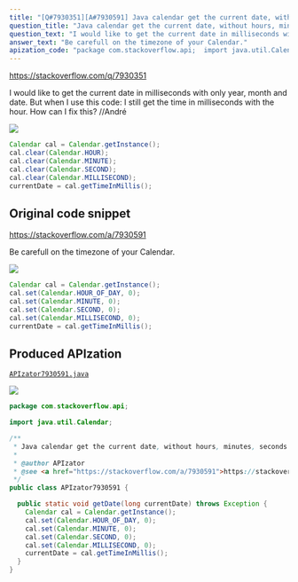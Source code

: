 ```yaml
---
title: "[Q#7930351][A#7930591] Java calendar get the current date, without hours, minutes, seconds and milliseconds, in milliseconds"
question_title: "Java calendar get the current date, without hours, minutes, seconds and milliseconds, in milliseconds"
question_text: "I would like to get the current date in milliseconds with only year, month and date. But when I use this code: I still get the time in milliseconds with the hour.  How can I fix this? //André"
answer_text: "Be carefull on the timezone of your Calendar."
apization_code: "package com.stackoverflow.api;  import java.util.Calendar;  /**  * Java calendar get the current date, without hours, minutes, seconds and milliseconds, in milliseconds  *  * @author APIzator  * @see <a href=\"https://stackoverflow.com/a/7930591\">https://stackoverflow.com/a/7930591</a>  */ public class APIzator7930591 {    public static void getDate(long currentDate) throws Exception {     Calendar cal = Calendar.getInstance();     cal.set(Calendar.HOUR_OF_DAY, 0);     cal.set(Calendar.MINUTE, 0);     cal.set(Calendar.SECOND, 0);     cal.set(Calendar.MILLISECOND, 0);     currentDate = cal.getTimeInMillis();   } }"
---
```


https://stackoverflow.com/q/7930351

I would like to get the current date in milliseconds with only year, month and date. But when I use this code:
I still get the time in milliseconds with the hour. 
How can I fix this?
//André


<div class="code-logo"><img src="/stackoverflow.png" /></div>

```java
Calendar cal = Calendar.getInstance();
cal.clear(Calendar.HOUR);
cal.clear(Calendar.MINUTE);
cal.clear(Calendar.SECOND);
cal.clear(Calendar.MILLISECOND);
currentDate = cal.getTimeInMillis();
```


## Original code snippet

https://stackoverflow.com/a/7930591

Be carefull on the timezone of your Calendar.

<div class="code-logo"><img src="/stackoverflow.png" /></div>

```java
Calendar cal = Calendar.getInstance();
cal.set(Calendar.HOUR_OF_DAY, 0);
cal.set(Calendar.MINUTE, 0);
cal.set(Calendar.SECOND, 0);
cal.set(Calendar.MILLISECOND, 0);
currentDate = cal.getTimeInMillis();
```

## Produced APIzation

[`APIzator7930591.java`](https://github.com/pasqualesalza/apization/raw/main/data/search/APIzator7930591.java)

<div class="code-logo"><img src="/apizator.png" /></div>

```java
package com.stackoverflow.api;

import java.util.Calendar;

/**
 * Java calendar get the current date, without hours, minutes, seconds and milliseconds, in milliseconds
 *
 * @author APIzator
 * @see <a href="https://stackoverflow.com/a/7930591">https://stackoverflow.com/a/7930591</a>
 */
public class APIzator7930591 {

  public static void getDate(long currentDate) throws Exception {
    Calendar cal = Calendar.getInstance();
    cal.set(Calendar.HOUR_OF_DAY, 0);
    cal.set(Calendar.MINUTE, 0);
    cal.set(Calendar.SECOND, 0);
    cal.set(Calendar.MILLISECOND, 0);
    currentDate = cal.getTimeInMillis();
  }
}

```
